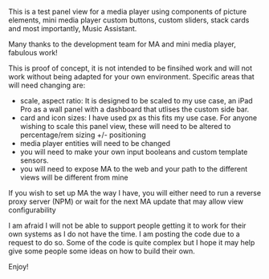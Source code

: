 This is a test panel view for a media player using components of picture elements, mini media player custom buttons, custom sliders, stack cards and most importantly, Music Assistant.

Many thanks to the development team for MA and mini media player, fabulous work!

This is proof of concept, it is not intended to be finsihed work and will not work without being adapted for your own environment.  Specific areas that will need changing are:
- scale, aspect ratio:  It is designed to be scaled to my use case, an iPad Pro as a wall panel with a dashboard that utlises the custom side bar.
- card and icon sizes: I have used px as this fits my use case.  For anyone wishing to scale this panel view, these will need to be altered to percentage/rem sizing +/- positioning
- media player entities will need to be changed
- you will need to make your own input booleans and custom template sensors.
- you will need to expose MA to the web and your path to the different views will be different from mine

If you wish to set up MA the way I have, you will either need to run a reverse proxy server (NPM) or wait for the next MA update that may allow view configurability

I am afraid I will not be able to support people getting it to work for their own systems as I do not have the time. I am posting the code due to a request to do so. 
Some of the code is quite complex but I hope it may help give some people some ideas on how to build their own.

Enjoy!
